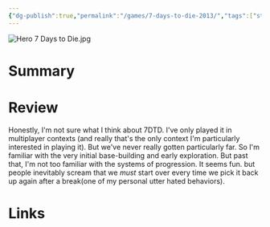 ```yaml
---
{"dg-publish":true,"permalink":"/games/7-days-to-die-2013/","tags":["streamed"],"created":"2024-07-23","updated":"2024-08-06"}
---
```



![Hero 7 Days to Die.jpg](/img/user/Attachments/Hero%207%20Days%20to%20Die.jpg)

# Summary

# Review

Honestly, I'm not sure what I think about 7DTD. I've only played it in multiplayer contexts (and really that's the only context I'm particularly interested in playing it). But we've never really gotten particularly far. So I'm familiar with the very initial base-building and early exploration. But past that, I'm not too familiar with the systems of progression. It seems fun. but people inevitably scream that we *must* start over every time we pick it back up again after a break(one of my personal utter hated behaviors).

# Links
